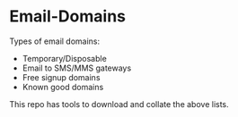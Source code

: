 # Email-Domains

Types of email domains:

* Temporary/Disposable
* Email to SMS/MMS gateways
* Free signup domains
* Known good domains

This repo has tools to download and collate the above lists.
